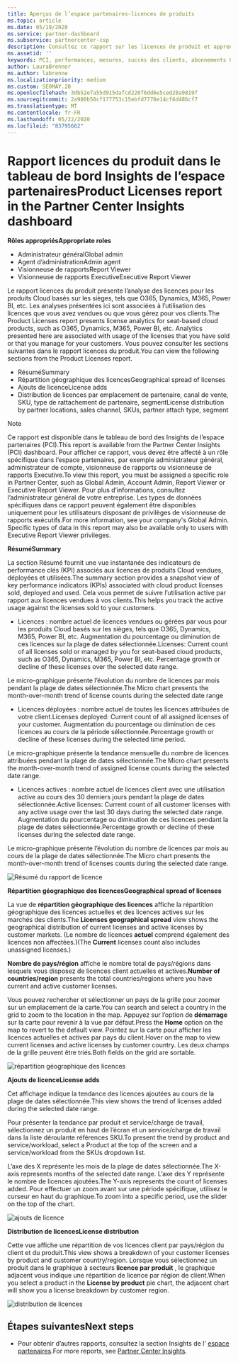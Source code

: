 ```yaml
---
title: Aperçus de l’espace partenaires-licences de produits
ms.topic: article
ms.date: 05/19/2020
ms.service: partner-dashboard
ms.subservice: partnercenter-csp
description: Consultez ce rapport sur les licences de produit et apprenez à améliorer avec les produits Cloud sous licence (ou basés sur les sièges) que vous vendez ou gérez pour vos clients.
ms.assetid: ''
keywords: PCI, performances, mesures, succès des clients, abonnements Cloud, analytique, rapport
author: LauraBrenner
ms.author: labrenne
ms.localizationpriority: medium
ms.custom: SEOMAY.20
ms.openlocfilehash: 3db52e7a55d915dafcd220f6dd6e5ced28a9819f
ms.sourcegitcommit: 2a980b50cf177753c15ebfd7770e14cf6d486cf7
ms.translationtype: MT
ms.contentlocale: fr-FR
ms.lasthandoff: 05/22/2020
ms.locfileid: "83795662"
---
```

# <a name="product-licenses-report-in-the-partner-center-insights-dashboard"></a><span data-ttu-id="eb673-104">Rapport licences du produit dans le tableau de bord Insights de l’espace partenaires</span><span class="sxs-lookup"><span data-stu-id="eb673-104">Product Licenses report in the Partner Center Insights dashboard</span></span>

<span data-ttu-id="eb673-105">**Rôles appropriés**</span><span class="sxs-lookup"><span data-stu-id="eb673-105">**Appropriate roles**</span></span>
- <span data-ttu-id="eb673-106">Administrateur général</span><span class="sxs-lookup"><span data-stu-id="eb673-106">Global admin</span></span>
- <span data-ttu-id="eb673-107">Agent d’administration</span><span class="sxs-lookup"><span data-stu-id="eb673-107">Admin agent</span></span>
- <span data-ttu-id="eb673-108">Visionneuse de rapports</span><span class="sxs-lookup"><span data-stu-id="eb673-108">Report Viewer</span></span>
- <span data-ttu-id="eb673-109">Visionneuse de rapports Executive</span><span class="sxs-lookup"><span data-stu-id="eb673-109">Executive Report Viewer</span></span>

<span data-ttu-id="eb673-110">Le rapport licences du produit présente l’analyse des licences pour les produits Cloud basés sur les sièges, tels que O365, Dynamics, M365, Power BI, etc. Les analyses présentées ici sont associées à l’utilisation des licences que vous avez vendues ou que vous gérez pour vos clients.</span><span class="sxs-lookup"><span data-stu-id="eb673-110">The Product Licenses report presents license analytics for seat-based cloud products, such as O365, Dynamics, M365, Power BI, etc. Analytics presented here are associated with usage of the licenses that you have sold or that you manage for your customers.</span></span> <span data-ttu-id="eb673-111">Vous pouvez consulter les sections suivantes dans le rapport licences du produit.</span><span class="sxs-lookup"><span data-stu-id="eb673-111">You can view the following sections from the Product Licenses report.</span></span>

- <span data-ttu-id="eb673-112">Résumé</span><span class="sxs-lookup"><span data-stu-id="eb673-112">Summary</span></span>
- <span data-ttu-id="eb673-113">Répartition géographique des licences</span><span class="sxs-lookup"><span data-stu-id="eb673-113">Geographical spread of licenses</span></span>
- <span data-ttu-id="eb673-114">Ajouts de licence</span><span class="sxs-lookup"><span data-stu-id="eb673-114">License adds</span></span>
- <span data-ttu-id="eb673-115">Distribution de licences par emplacement de partenaire, canal de vente, SKU, type de rattachement de partenaire, segment</span><span class="sxs-lookup"><span data-stu-id="eb673-115">License distribution by partner locations, sales channel, SKUs, partner attach type, segment</span></span>

 > [!NOTE]
 > <span data-ttu-id="eb673-116">Ce rapport est disponible dans le tableau de bord des Insights de l’espace partenaires (PCI).</span><span class="sxs-lookup"><span data-stu-id="eb673-116">This report is available from the Partner Center Insights (PCI) dashboard.</span></span> <span data-ttu-id="eb673-117">Pour afficher ce rapport, vous devez être affecté à un rôle spécifique dans l’espace partenaires, par exemple administrateur général, administrateur de compte, visionneuse de rapports ou visionneuse de rapports Executive.</span><span class="sxs-lookup"><span data-stu-id="eb673-117">To view this report, you must be assigned a specific role in Partner Center, such as Global Admin, Account Admin, Report Viewer or Executive Report Viewer.</span></span> <span data-ttu-id="eb673-118">Pour plus d’informations, consultez l’administrateur général de votre entreprise. Les types de données spécifiques dans ce rapport peuvent également être disponibles uniquement pour les utilisateurs disposant de privilèges de visionneuse de rapports exécutifs.</span><span class="sxs-lookup"><span data-stu-id="eb673-118">For more information, see your company's Global Admin. Specific types of data in this report may also be available only to users with Executive Report Viewer privileges.</span></span>

<span data-ttu-id="eb673-119">**Résumé**</span><span class="sxs-lookup"><span data-stu-id="eb673-119">**Summary**</span></span>

<span data-ttu-id="eb673-120">La section Résumé fournit une vue instantanée des indicateurs de performance clés (KPI) associés aux licences de produits Cloud vendues, déployées et utilisées.</span><span class="sxs-lookup"><span data-stu-id="eb673-120">The summary section provides a snapshot view of key performance indicators (KPIs) associated with cloud product licenses sold, deployed and used.</span></span> <span data-ttu-id="eb673-121">Cela vous permet de suivre l’utilisation active par rapport aux licences vendues à vos clients.</span><span class="sxs-lookup"><span data-stu-id="eb673-121">This helps you track the active usage against the licenses sold to your customers.</span></span>

- <span data-ttu-id="eb673-122">Licences : nombre actuel de licences vendues ou gérées par vous pour les produits Cloud basés sur les sièges, tels que O365, Dynamics, M365, Power BI, etc. Augmentation du pourcentage ou diminution de ces licences sur la plage de dates sélectionnée.</span><span class="sxs-lookup"><span data-stu-id="eb673-122">Licenses: Current count of all licenses sold or managed by you for seat-based cloud products, such as O365, Dynamics, M365, Power BI, etc. Percentage growth or decline of these licenses over the selected date range.</span></span>

<span data-ttu-id="eb673-123">Le micro-graphique présente l’évolution du nombre de licences par mois pendant la plage de dates sélectionnée.</span><span class="sxs-lookup"><span data-stu-id="eb673-123">The Micro chart presents the month-over-month trend of license counts during the selected date range</span></span>

- <span data-ttu-id="eb673-124">Licences déployées : nombre actuel de toutes les licences attribuées de votre client.</span><span class="sxs-lookup"><span data-stu-id="eb673-124">Licenses deployed: Current count of all assigned licenses of your customer.</span></span>
<span data-ttu-id="eb673-125">Augmentation du pourcentage ou diminution de ces licences au cours de la période sélectionnée.</span><span class="sxs-lookup"><span data-stu-id="eb673-125">Percentage growth or decline of these licenses during the selected time period.</span></span>

<span data-ttu-id="eb673-126">Le micro-graphique présente la tendance mensuelle du nombre de licences attribuées pendant la plage de dates sélectionnée.</span><span class="sxs-lookup"><span data-stu-id="eb673-126">The Micro chart presents the month-over-month trend of assigned license counts during the selected date range.</span></span>

- <span data-ttu-id="eb673-127">Licences actives : nombre actuel de licences client avec une utilisation active au cours des 30 derniers jours pendant la plage de dates sélectionnée.</span><span class="sxs-lookup"><span data-stu-id="eb673-127">Active licenses: Current count of all customer licenses with any active usage over the last 30 days during the selected date range.</span></span>
<span data-ttu-id="eb673-128">Augmentation du pourcentage ou diminution de ces licences pendant la plage de dates sélectionnée.</span><span class="sxs-lookup"><span data-stu-id="eb673-128">Percentage growth or decline of these licenses during the selected date range.</span></span>

<span data-ttu-id="eb673-129">Le micro-graphique présente l’évolution du nombre de licences par mois au cours de la plage de dates sélectionnée.</span><span class="sxs-lookup"><span data-stu-id="eb673-129">The Micro chart presents the month-over-month trend of licenses counts during the selected date range.</span></span>

![Résumé du rapport de licence](images/pci/pci_licenses_report_summary_1.png)

<span data-ttu-id="eb673-131">**Répartition géographique des licences**</span><span class="sxs-lookup"><span data-stu-id="eb673-131">**Geographical spread of licenses**</span></span>

<span data-ttu-id="eb673-132">La vue de **répartition géographique des licences** affiche la répartition géographique des licences actuelles et des licences actives sur les marchés des clients.</span><span class="sxs-lookup"><span data-stu-id="eb673-132">The **Licenses geographical spread** view shows the geographical distribution of current licenses and active licenses by customer markets.</span></span> <span data-ttu-id="eb673-133">(Le nombre de licences **actuel** comprend également des licences non affectées.)</span><span class="sxs-lookup"><span data-stu-id="eb673-133">(The **Current** licenses count also includes unassigned licenses.)</span></span>

<span data-ttu-id="eb673-134">**Nombre de pays/région** affiche le nombre total de pays/régions dans lesquels vous disposez de licences client actuelles et actives.</span><span class="sxs-lookup"><span data-stu-id="eb673-134">**Number of countries/region** presents the total countries/regions where you have current and active customer licenses.</span></span>

<span data-ttu-id="eb673-135">Vous pouvez rechercher et sélectionner un pays de la grille pour zoomer sur un emplacement de la carte.</span><span class="sxs-lookup"><span data-stu-id="eb673-135">You can search and select a country in the grid to zoom to the location in the map.</span></span> <span data-ttu-id="eb673-136">Appuyez sur l’option de **démarrage** sur la carte pour revenir à la vue par défaut.</span><span class="sxs-lookup"><span data-stu-id="eb673-136">Press the **Home** option on the map to revert to the default view.</span></span> <span data-ttu-id="eb673-137">Pointez sur la carte pour afficher les licences actuelles et actives par pays du client.</span><span class="sxs-lookup"><span data-stu-id="eb673-137">Hover on the map to view current licenses and active licenses by customer country.</span></span> <span data-ttu-id="eb673-138">Les deux champs de la grille peuvent être triés.</span><span class="sxs-lookup"><span data-stu-id="eb673-138">Both fields on the grid are sortable.</span></span>

![répartition géographique des licences](images/pci/pci_licenses_report_geo_spread_2.png)

<span data-ttu-id="eb673-140">**Ajouts de licence**</span><span class="sxs-lookup"><span data-stu-id="eb673-140">**License adds**</span></span>

<span data-ttu-id="eb673-141">Cet affichage indique la tendance des licences ajoutées au cours de la plage de dates sélectionnée.</span><span class="sxs-lookup"><span data-stu-id="eb673-141">This view shows the trend of licenses added during the selected date range.</span></span> 

<span data-ttu-id="eb673-142">Pour présenter la tendance par produit et service/charge de travail, sélectionnez un produit en haut de l’écran et un service/charge de travail dans la liste déroulante références SKU.</span><span class="sxs-lookup"><span data-stu-id="eb673-142">To present the trend by product and service/workload, select a Product at the top of the screen and a service/workload from the SKUs dropdown list.</span></span>

<span data-ttu-id="eb673-143">L’axe des X représente les mois de la plage de dates sélectionnée.</span><span class="sxs-lookup"><span data-stu-id="eb673-143">The X-axis represents months of the selected date range.</span></span> <span data-ttu-id="eb673-144">L’axe des Y représente le nombre de licences ajoutées.</span><span class="sxs-lookup"><span data-stu-id="eb673-144">The Y-axis represents the count of licenses added.</span></span> <span data-ttu-id="eb673-145">Pour effectuer un zoom avant sur une période spécifique, utilisez le curseur en haut du graphique.</span><span class="sxs-lookup"><span data-stu-id="eb673-145">To zoom into a specific period, use the slider on the top of the chart.</span></span>

![ajouts de licence](images/pci/pci_licenses_report_license_adds_3.png)

<span data-ttu-id="eb673-147">**Distribution de licences**</span><span class="sxs-lookup"><span data-stu-id="eb673-147">**License distribution**</span></span>

<span data-ttu-id="eb673-148">Cette vue affiche une répartition de vos licences client par pays/région du client et du produit.</span><span class="sxs-lookup"><span data-stu-id="eb673-148">This view shows a breakdown of your customer licenses by product and customer country/region.</span></span> <span data-ttu-id="eb673-149">Lorsque vous sélectionnez un produit dans le graphique à secteurs **licence par produit** , le graphique adjacent vous indique une répartition de licence par région de client.</span><span class="sxs-lookup"><span data-stu-id="eb673-149">When you select a product in the **License by product** pie chart, the adjacent chart will show you a license breakdown by customer region.</span></span>

![distribution de licences](images/pci/pci_licenses_report_license_distrib_4.png)

## <a name="next-steps"></a><span data-ttu-id="eb673-151">Étapes suivantes</span><span class="sxs-lookup"><span data-stu-id="eb673-151">Next steps</span></span>

- <span data-ttu-id="eb673-152">Pour obtenir d’autres rapports, consultez la section Insights de l' [espace partenaires](partner-center-insights.md).</span><span class="sxs-lookup"><span data-stu-id="eb673-152">For more reports, see [Partner Center Insights](partner-center-insights.md).</span></span>
